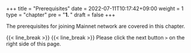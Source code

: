 +++
title = "Prerequisites"
date = 2022-07-11T10:17:42+09:00
weight = 1
type = "chapter"
pre = "<b>1. </b>"
draft = false
+++


The prerequisites for joining Mainnet network are covered in this chapter. 

{{< line_break >}}
{{< line_break >}}
Please click the next button ```>``` on the right side of this page.


